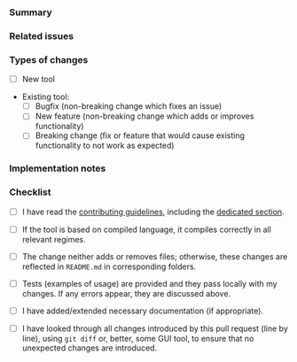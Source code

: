 <!--Thank you for contributing to ADDA. The following contains the instructions in the comments. You may remove or leave them.--> 

### Summary

<!--Briefly describe the new tool or enhancement/bugfix of existing tool in misc/ folder.-->

### Related issues

<!--Any nontrivial pull request should first be discussed in the issue. If such issue exists, please mention the issue number here as `related to #...`. Also refer to issues, which discuss possible implementation options, if you chose one of them. Use the phrases `fixes #221` or `closes #135`, when you want an issue to be automatically closed when the pull request is merged.-->

### Types of changes

<!--What types of changes does your code introduce to the tool from misc/? Put an `x` in the boxes that apply (replacing the space between square brackets).-->

- [ ] New tool
- Existing tool:
  * [ ] Bugfix (non-breaking change which fixes an issue)
  * [ ] New feature (non-breaking change which adds or improves functionality)
  * [ ] Breaking change (fix or feature that would cause existing functionality to not work as expected)

### Implementation notes

<!--Provide any relevant details about how the changes are implemented, how correctness was verified, how other features - if any - are affected. If this is a relatively large or complex change, explain why you chose the solution you did and what alternatives you considered. If that was discussed in issue or somewhere else, refer to it here.-->

### Checklist
<!--Put an `x` in the boxes that apply (replacing the space between square brackets). Typically, all boxes need to be checked before the final merge, but you can also fill these out after creating the PR. If you're unsure about any of them, don't hesitate to ask. If you think that some of them are not relevant, discuss this above.-->

- [ ] I have read the [contributing guidelines](https://github.com/adda-team/adda/wiki/InstructionCommitters), including the [dedicated section](https://github.com/adda-team/adda/wiki/InstructionCommitters#miscellaneous-tools).
- [ ] If the tool is based on compiled language, it compiles correctly in all relevant regimes.
- [ ] The change neither adds or removes files; otherwise, these changes are reflected in `README.md` in corresponding folders.  
- [ ] Tests (examples of usage) are provided and they pass locally with my changes. If any errors appear, they are discussed above.
- [ ] I have added/extended necessary documentation (if appropriate).
- [ ] I have looked through all changes introduced by this pull request (line by line), using `git diff` or, better, some GUI tool, to ensure that no unexpected changes are introduced.

